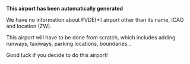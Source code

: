 **This airport has been automatically generated**

We have no information about FVDE[*] airport other than its name, ICAO and location (ZW).

This airport will have to be done from scratch, which includes adding runways, taxiways, parking locations, boundaries...

Good luck if you decide to do this airport!